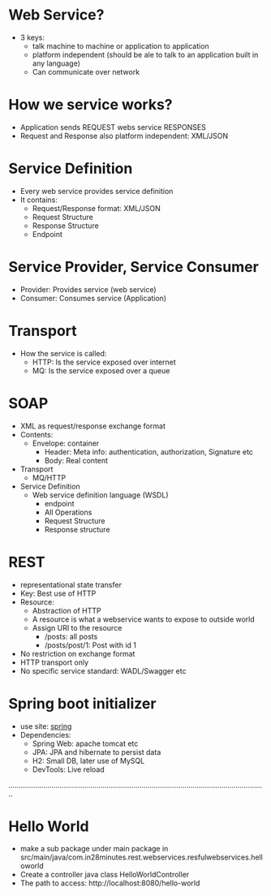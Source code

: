 # Web Service?
- 3 keys:
    - talk machine to machine or application to application
    - platform independent (should be ale to talk to an application built in any language)
    - Can communicate over network

# How we service works?
- Application sends REQUEST webs service RESPONSES
- Request and Response also platform independent: XML/JSON

# Service Definition
- Every web service provides service definition
- It contains:
    - Request/Response format: XML/JSON
    - Request Structure
    - Response Structure
    - Endpoint

# Service Provider, Service Consumer
- Provider: Provides service (web service)
- Consumer: Consumes service (Application)

# Transport
- How the service is called:
    - HTTP: Is the service exposed over internet
    - MQ: Is the service exposed over a queue

# SOAP
- XML as request/response exchange format
- Contents:
    - Envelope: container
        - Header: Meta info: authentication, authorization, Signature etc
        - Body: Real content
- Transport
    - MQ/HTTP
- Service Definition
    - Web service definition language (WSDL)
        - endpoint
        - All Operations
        - Request Structure
        - Response structure

# REST
- representational state transfer
- Key: Best use of HTTP
- Resource:
    - Abstraction of HTTP
    - A resource is what a webservice wants to expose to outside world
    - Assign URI to the resource
        - /posts: all posts
        - /posts/post/1: Post with id 1
- No restriction on exchange format
- HTTP transport only
- No specific service standard: WADL/Swagger etc

# Spring boot initializer
- use site: [spring](https://start.spring.io)
- Dependencies:
    - Spring Web: apache tomcat etc
    - JPA: JPA and hibernate to persist data
    - H2: Small DB, later use of MySQL
    - DevTools: Live reload


..............................................................................................................................

# Hello World
- make a sub package under main package in src/main/java/com.in28minutes.rest.webservices.resfulwebservices.helloworld
- Create a controller java class HelloWorldController
- The path to access: http://localhost:8080/hello-world